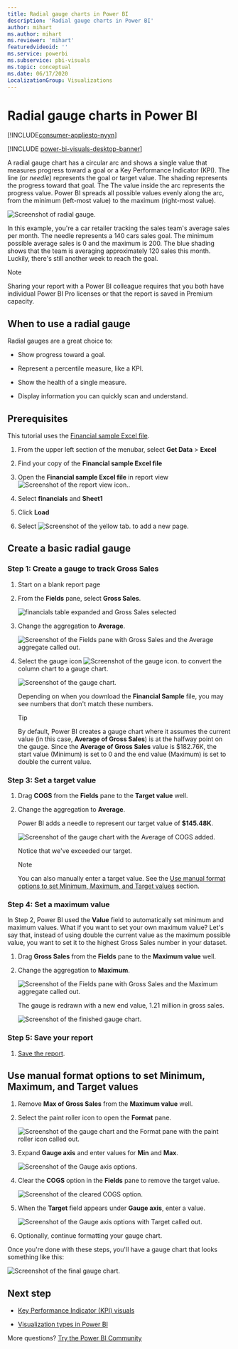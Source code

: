 ```yaml
---
title: Radial gauge charts in Power BI  
description: 'Radial gauge charts in Power BI'
author: mihart
ms.author: mihart
ms.reviewer: 'mihart'
featuredvideoid: ''
ms.service: powerbi
ms.subservice: pbi-visuals
ms.topic: conceptual
ms.date: 06/17/2020
LocalizationGroup: Visualizations
---
```

# Radial gauge charts in Power BI

[!INCLUDE[consumer-appliesto-nyyn](../includes/consumer-appliesto-nyyn.md)]

[!INCLUDE [power-bi-visuals-desktop-banner](../includes/power-bi-visuals-desktop-banner.md)]

A radial gauge chart has a circular arc and shows a single value that measures progress toward a goal or a Key Performance Indicator (KPI). The line (or *needle*) represents the goal or target value. The shading represents the progress toward that goal. The The value inside the arc represents the progress value. Power BI spreads all possible values evenly along the arc, from the minimum (left-most value) to the maximum (right-most value).

![Screenshot of radial gauge.](media/power-bi-visualization-radial-gauge-charts/gauge-m.png)

In this example, you're a car retailer tracking the sales team's average sales per month. The needle represents a 140 cars sales goal. The minimum possible average sales is 0 and the maximum is 200.  The blue shading shows that the team is averaging approximately 120 sales this month. Luckily, there's still another week to reach the goal.

> [!NOTE]
> Sharing your report with a Power BI colleague requires that you both have individual Power BI Pro licenses or that the report is saved in Premium capacity.

## When to use a radial gauge

Radial gauges are a great choice to:

* Show progress toward a goal.

* Represent a percentile measure, like a KPI.

* Show the health of a single measure.

* Display information you can quickly scan and understand.

## Prerequisites

This tutorial uses the [Financial sample Excel file](https://go.microsoft.com/fwlink/?LinkID=521962).

1. From the upper left section of the menubar, select **Get Data** > **Excel**
   
2. Find your copy of the **Financial sample Excel file**

1. Open the **Financial sample Excel file** in report view ![Screenshot of the report view icon.](media/power-bi-visualization-kpi/power-bi-report-view.png).

1. Select **financials** and **Sheet1**

1. Click **Load**

1. Select ![Screenshot of the yellow tab.](media/power-bi-visualization-kpi/power-bi-yellow-tab.png) to add a new page.



## Create a basic radial gauge

### Step 1: Create a gauge to track Gross Sales

1. Start on a blank report page

1. From the **Fields** pane, select **Gross Sales**.

   ![financials table expanded and Gross Sales selected](media/power-bi-visualization-radial-gauge-charts/grosssalesvalue-new.png)

1. Change the aggregation to **Average**.

   ![Screenshot of the Fields pane with Gross Sales and the Average aggregate called out.](media/power-bi-visualization-radial-gauge-charts/changetoaverage-new.png)

1. Select the gauge icon ![Screenshot of the gauge icon.](media/power-bi-visualization-radial-gauge-charts/gaugeicon-new.png) to convert the column chart to a gauge chart.

    ![Screenshot of the gauge chart.](media/power-bi-visualization-radial-gauge-charts/gauge-no-target.png)

    Depending on when you download the **Financial Sample** file, you may see numbers that don't match these numbers.

    > [!TIP]
    > By default, Power BI creates a gauge chart where it assumes the current value (in this case, **Average of Gross Sales**) is at the halfway point on the gauge. Since the **Average of Gross Sales** value is $182.76K, the start value (Minimum) is set to 0 and the end value (Maximum) is set to double the current value.

### Step 3: Set a target value

1. Drag **COGS** from the **Fields** pane to the **Target value** well.

1. Change the aggregation to **Average**.

   Power BI adds a needle to represent our target value of **$145.48K**.

   ![Screenshot of the gauge chart with the Average of COGS added.](media/power-bi-visualization-radial-gauge-charts/gaugeinprogress-new.png)

    Notice that we've exceeded our target.

   > [!NOTE]
   > You can also manually enter a target value. See the [Use manual format options to set Minimum, Maximum, and Target values](#use-manual-format-options-to-set-minimum-maximum-and-target-values) section.

### Step 4: Set a maximum value

In Step 2, Power BI used the **Value** field to automatically set minimum and maximum values. What if you want to set your own maximum value? Let's say that, instead of using double the current value as the maximum possible value, you want to set it to the highest Gross Sales number in your dataset.

1. Drag **Gross Sales** from the **Fields** pane to the **Maximum value** well.

1. Change the aggregation to **Maximum**.

   ![Screenshot of the Fields pane with Gross Sales and the Maximum aggregate called out.](media/power-bi-visualization-radial-gauge-charts/setmaximum-new.png)

   The gauge is redrawn with a new end value, 1.21 million in gross sales.

   ![Screenshot of the finished gauge chart.](media/power-bi-visualization-radial-gauge-charts/power-bi-final-gauge.png)

### Step 5: Save your report

1. [Save the report](../create-reports/service-report-save.md).

## Use manual format options to set Minimum, Maximum, and Target values

1. Remove **Max of Gross Sales** from the **Maximum value** well.

1. Select the paint roller icon to open the **Format** pane.

   ![Screenshot of the gauge chart and the Format pane with the paint roller icon called out.](media/power-bi-visualization-radial-gauge-charts/power-bi-roller.png)

1. Expand **Gauge axis** and enter values for **Min** and **Max**.

    ![Screenshot of the Gauge axis options.](media/power-bi-visualization-radial-gauge-charts/power-bi-gauge-axis.png)

1. Clear the **COGS** option in the **Fields** pane to remove the target value.

    ![Screenshot of the cleared COGS option.](media/power-bi-visualization-radial-gauge-charts/pbi-remove-target.png)

1. When the **Target** field appears under **Gauge axis**, enter a value.

     ![Screenshot of the Gauge axis options with Target called out.](media/power-bi-visualization-radial-gauge-charts/power-bi-gauge-target.png)

1. Optionally, continue formatting your gauge chart.

Once you're done with these steps, you'll have a gauge chart that looks something like this:

![Screenshot of the final gauge chart.](media/power-bi-visualization-radial-gauge-charts/power-bi-final.png)

## Next step

* [Key Performance Indicator (KPI) visuals](power-bi-visualization-kpi.md)

* [Visualization types in Power BI](power-bi-visualization-types-for-reports-and-q-and-a.md)

More questions? [Try the Power BI Community](https://community.powerbi.com/)

